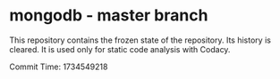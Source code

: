 # mongodb - master branch

This repository contains the frozen state of the repository.
Its history is cleared. It is used only for static code
analysis with Codacy.

Commit Time: 1734549218